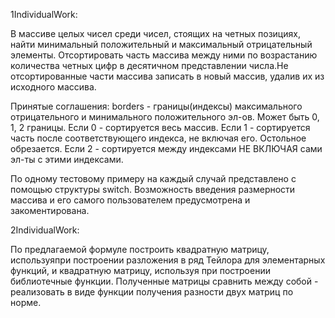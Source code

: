 1IndividualWork:

В массиве целых чисел среди чисел, стоящих на четных позициях,
найти минимальный положительный и максимальный отрицательный элементы.
Отсортировать часть массива между ними по возрастанию количества
четных цифр в десятичном представлении числа.Не отсортированные части массива записать
в новый массив, удалив их из исходного массива.

Принятые соглашения:
borders - границы(индексы) максимального отрицательного и минимального положительного эл-ов.
Может быть 0, 1, 2 границы.
Если 0 - сортируется весь массив.
Если 1 - сортируется часть после соответствующего индекса, не включая его. Остольное обрезается.
Если 2 - сортируется между индексами НЕ ВКЛЮЧАЯ сами эл-ты с этими индексами.

По одному тестовому примеру на каждый случай представлено с помощью структуры switch.
Возможность введения размерности массива и его самого пользователем предусмотрена и закоментирована.

2IndividualWork:

По предлагаемой формуле построить квадратную матрицу, используяпри построении разложения в ряд Тейлора
для элементарных функций, и квадратную матрицу, используя при построении библиотечные функции.
Полученные матрицы сравнить между собой - реализовать в виде функции получения разности двух матриц по норме.
